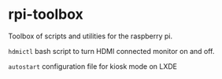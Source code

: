 rpi-toolbox
===========

Toolbox of scripts and utilities for the raspberry pi.

`hdmictl` bash script to turn HDMI connected monitor on and off.

`autostart` configuration file for kiosk mode on LXDE
